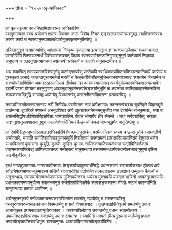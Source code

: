 +++
title = "१५ उत्तरकृत्याधिकारः"

+++

एवं कृत-कृत्याः स्व-निष्ठाभिज्ञानवन्तः अधिकारिणः  
स्वादुतमत्वात् स्वयं-प्रयोजनं शास्त्र-विभक्त-काल-विशेष-नियतं   शृङ्खलावदन्योन्यमनुबद्धं स्वामिसन्तोषस्य कारणं कार्यं च स्वरूपानुरूपकालक्षेपार्थमुत्तरकृत्यमनुतिष्ठेयुः ॥

तन्निष्ठानुगुणं च ज्ञातव्यांशेषु अज्ञातमंशं निष्कृष्य कृतकृत्या इत्यनादृत्य ज्ञानभक्त्याद्यपेक्षायां बाधकाभावात् परमशेषिणि चित्तरञ्जनार्थं विशेषज्ञसकाशात् विज्ञाय स्वस्ववर्णाश्रमजातिगुणाद्यनुगुणं कर्तव्यांशं निष्कृष्य अनुष्ठाय च एतदनुष्ठानभावनया स्वोत्कर्षं परनिकर्षं च कदापि नानुसन्दधीरन् ॥

अथ कदाचित् शरण्यप्रसादविशेषमूलेषु फलोद्गमपर्वसु प्राप्तेष्वपि स्वाधिकारप्रविष्टमाकिञ्चन्यमनिवार्यं कार्पण्यं च पुरस्कृत्य अनादेः कालात्प्रवृत्तामनर्हतां महतीं च कैङ्कर्यविनष्टिमनुचिन्त्यानवाप्यावसादं पथ्यतमेन हिततमेन च शरण्योपदेशविशेषेण अवताररहस्यादिरूपं तीर्थमवगाह्य आश्वास्यात्मानम् अपर्यनुयोज्यानवधिकशरण्यप्रभावेन इदानीं प्राप्तां योग्यतां तदनुगुणाम् आज्ञानुज्ञानुवर्तनरूपकैङ्कर्यानुभूतिं च अवलम्ब्य सात्त्विकाहारसेवनादिना कायकरणादिशुद्धिं सम्पाद्य अयोग्येषु विषयान्तरेषु प्रसरन्तीमनादिवासनां प्रत्यावर्तयेयुः ॥



तत्राप्यभिमतदेशान्तरगमनाय नदीं तितीर्षवः परतीरगतां नावं प्रतीक्षमाणाः तदन्तरान्वेच्छया सुपरिहारे विहारद्यूते प्रवर्तमानाः दुष्परिहरे पणबन्धे अननुप्रविष्टा अपि द्यूतशास्त्रनियममनुसृत्यैव यथा दीव्यन्ति राजकुमाराः, यथा वा अयत्नसिद्धौषधविशेषपरिहृतपित्ताः भाग्यशालिनः केवलं भोगायैव क्षीरं सेवन्ते । तथा सर्वप्रशासितुः भगवतः आज्ञानुज्ञानुरूपशासनानुगुणं कालविशेषादिनियतं कैङ्कर्यं केवलं भोग्यबुद्ध्यैव अनुतिष्ठेयुः ॥



एवं देवर्षिसिद्धमनुष्यादिरूपतत्तदधिकारिविशेषच्छन्दानुरोधेन, परमैकान्तिनः स्वस्य च छन्दानुरोधेन समवतीर्णे अर्चावतारे, भगवति सर्वातिशायिषाड्गुण्यसंपूर्तिं निरतिशयं पावनतमत्वं प्रत्यक्षादिप्रमाणत्रितये हेतुफलभावेन सम्भावितानां कुवासना-कुबुद्धि-कुतर्क-कुहित-कुभाव-नास्तिकत्वादिरूपदोषाणां सद्योविनिवर्तकत्वं वाङ्मनसापरिच्छेद्य आश्रितपारतन्त्र्यं मनोहरत्वं चानुसन्धाय तत्तत्सम्बन्धवर्गपरत्वसौलभ्याद्यनुगुणां वृत्तिम् अङ्गीकुर्वीरन् ।



इत्थं भगवदुपक्रमायाः भागवतपर्यन्तायाः कैङ्कर्याख्यपुरुषार्थसिद्धेः प्रधानकारणं सदाचार्यकटाक्ष एवेत्यवधार्य श्वोऽभिषेक्ष्यमाणराजकुमारस्य सन्निधौ रात्रावारोपितं प्रदीपमिव तत्कटाक्षलब्धं तत्त्वज्ञानं तन्मूलकं कैंकर्यं च अनुसन्धाय, एवमाचार्यसम्बन्धोपक्रमस्य मुक्तिपर्यन्तस्य अर्थस्य मुक्तावपि यावदात्मभाविनो भगवदनुभवस्यापि प्रधानकारणमपर्यनुयोज्य स्वातन्त्र्यमूलं सर्वसंशयविनिवर्तकं सत्यसङ्कल्पस्य श्रीपतेः सहजं कारुण्यमिति चानुसन्धाय कृतज्ञा आसीरन् ॥

अथैनमुत्तरकृत्ये मनोवाक्कायरूपकरणत्रितयेन त्याज्येषु उपादेयेषु च सारतमार्थांस्तु परमपुरुषार्थरुच्यसङ्कोचाय विस्मर्तव्येषु प्रधानो विषयास्वादः । कृतघ्नताविनिवृत्तये स्मर्तव्येषु प्रधानः आचार्यकृतः प्रथमकटाक्षप्रभृतिरुपकारः । कार्पण्याविलोपाय अवक्तव्येषु प्रधानः स्वात्मोत्कर्षः । उपायनिष्ठाऽविस्मरणाय वक्तव्येषु प्रधानः द्वयमन्त्रः । स्वामिनो भगवतो प्रीत्यनुदयाया कर्तव्येषु प्रधानः भगवत्कैङ्कर्योत्तरावधिभूतः शास्त्रानुमतः आचार्यादिभागवतकैङ्कर्यविशेषः ॥



